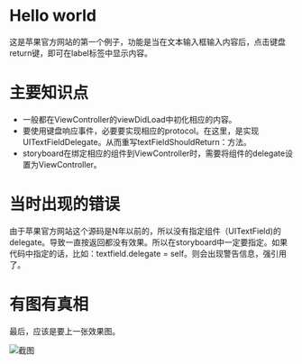 # Hello world
这是苹果官方网站的第一个例子，功能是当在文本输入框输入内容后，点击键盘return键，即可在label标签中显示内容。

# 主要知识点

* 一般都在ViewController的viewDidLoad中初化相应的内容。
* 要使用键盘响应事件，必要要实现相应的protocol。在这里，是实现UITextFieldDelegate。从而重写textFieldShouldReturn：方法。
* storyboard在绑定相应的组件到ViewController时，需要将组件的delegate设置为ViewController。

# 当时出现的错误

由于苹果官方网站这个源码是N年以前的，所以没有指定组件（UITextField)的delegate。导致一直按返回都没有效果。所以在storyboard中一定要指定。如果代码中指定的话，比如：textfield.delegate = self。则会出现警告信息，强引用了。

# 有图有真相

最后，应该是要上一张效果图。

![截图](https://github.com/polly3d/iOS-sampleColde/raw/master/img1.png)